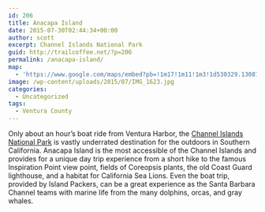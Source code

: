 ```yaml
---
id: 206
title: Anacapa Island
date: 2015-07-30T02:44:34+00:00
author: scott
excerpt: Channel Islands National Park
guid: http://trailcoffee.net/?p=206
permalink: /anacapa-island/
map:
  - 'https://www.google.com/maps/embed?pb=!1m17!1m11!1m3!1d530329.1308768133!2d-119.63886464030443!3d34.0159507608948!2m2!1f0!2f0!3m2!1i1024!2i768!4f13.1!3m3!1m2!1s0x0%3A0x3f3fc6ba4f089d90!2sLanding+Cove!5e1!3m2!1sen!2sus!4v1488759937014'
image: /wp-content/uploads/2015/07/IMG_1623.jpg
categories:
  - Uncategorized
tags:
  - Ventura County
---
```

Only about an hour’s boat ride from Ventura Harbor, the <a href="http://www.nps.gov/chis/">Channel Islands National Park</a> is vastly underrated destination for the outdoors in Southern California. Anacapa Island is the most accessible of the Channel Islands and provides for a unique day trip experience from a short hike to the famous Inspiration Point view point, fields of Coreopsis plants, the old Coast Guard lighthouse, and a habitat for California Sea Lions. Even the boat trip, provided by Island Packers, can be a great experience as the Santa Barbara Channel teams with marine life from the many dolphins, orcas, and gray whales.

